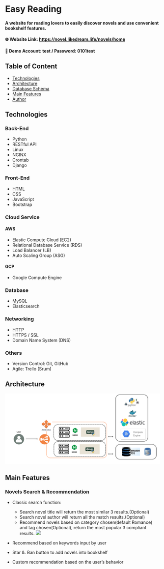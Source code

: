 # Easy Reading
#### A website for reading lovers to easily discover novels and use convenient bookshelf features.
####  🌐 Website Link: https://novel.likedream.life/novels/home
####  📖 Demo Account: test / Password: 0101test


## Table of Content
- [Technologies](#Technologies)
- [Architecture](#Architecture)
- [Database Schema](#Database-Schema)
- [Main Features](#Main-Features)
- [Author](#Author)

## Technologies
### Back-End
- Python
- RESTful API
- Linux
- NGINX
- Crontab
- Django

### Front-End
- HTML
- CSS
- JavaScript
- Bootstrap

### Cloud Service 
#### AWS
- Elastic Compute Cloud (EC2)
- Relational Database Service (RDS)
- Load Balancer (LB)
- Auto Scaling Group (ASG)
#### GCP
- Google Compute Engine 


### Database
- MySQL
- Elasticsearch


### Networking
- HTTP
- HTTPS / SSL
- Domain Name System (DNS)

### Others
- Version Control: Git, GitHub
- Agile: Trello (Srum)


## Architecture
![](https://github.com/vul358/assets/blob/main/structure.png)

## Main Features
### Novels Search & Recommendation
- Classic search function:
    - Search novel title will return the most similar 3 results.(Optional)
    - Search novel author will return all the match results.(Optional)
    - Recommend novels based on category chosen(default Romance) and tag chosen(Optional), return the most popular 3 compliant results.
![](https://github.com/vul358/assets/blob/main/classic_search.gif)


- Recommend based on keywords input by user
- Star &. Ban button to add novels into bookshelf 
- Custom recommendation based on the user’s behavior

